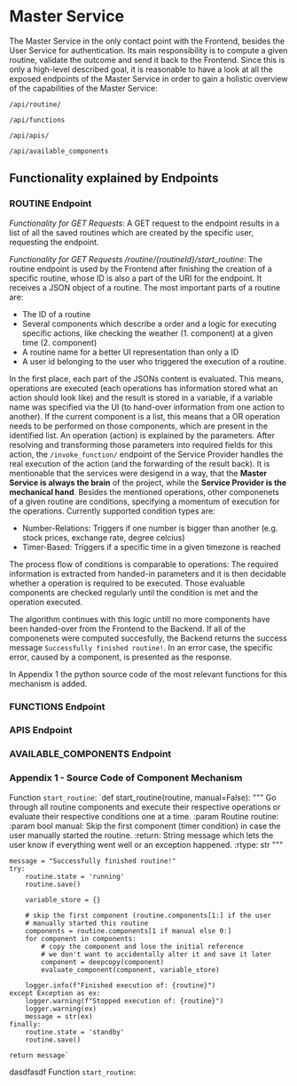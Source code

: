 # Master Service
The Master Service in the only contact point with the Frontend, besides the User Service for authentication. Its main responsibility is to compute a given routine, validate the outcome and send it back to the Frontend.
Since this is only a high-level described goal, it is reasonable to have a look at all the exposed endpoints of the Master Service in order to gain a holistic overview of the capabilities of the Master Service:

`/api/routine/`

`/api/functions`

`/api/apis/`

`/api/available_components` 

## Functionality explained by Endpoints
### ROUTINE Endpoint
*Functionality for GET Requests*:
A GET request to the endpoint results in a list of all the saved routines which are created by the specific user, requesting the endpoint.

*Functionality for GET Requests /routine/{routineId}/start_routine*:
The routine endpoint is used by the Frontend after finishing the creation of a specific routine, whose ID is also a part of the URI for the endpoint. It receives a JSON object of a routine. The most important parts of a routine are:
* The ID of a routine
* Several components which describe a order and a logic for executing specific actions, like checking the weather (1. component) at a given time (2. component)
* A routine name for a better UI representation than only a ID
* A user id belonging to the user who triggered the execution of a routine.

In the first place, each part of the JSONs content is evaluated. This means, operations are executed (each operations has information stored what an action should look like) and the result is stored in a variable, if a variable name was specified via the UI (to hand-over information from one action to another).
If the current component is a list, this means that a OR operation needs to be performed on those components, which are present in the identified list.
An operation (action) is explained by the parameters. After resolving and transforming those parameters into required fields for this action, the `/invoke_function/` endpoint of the Service Provider handles the real execution of the action (and the forwarding of the result back). It is mentionable that the services were desigend in a way, that the **Master Service is always the brain** of the project, while the **Service Provider is the mechanical hand**.
Besides the mentioned operations, other componenets of a given routine are conditions, specifying a momentum of execution for the operations. Currently supported condition types are:

* Number-Relations: Triggers if one number is bigger than another (e.g. stock prices, exchange rate, degree celcius)
* Timer-Based: Triggers if a specific time in a given timezone is reached

The process flow of conditions is comparable to operations: The required information is extracted from handed-in parameters and it is then decidable whether a operation is required to be executed. Those evaluable components are checked regularly until the condition is met and the operation executed. 

The algorithm continues with this logic untill no more components have been handed-over from the Frontend to the Backend. If all of the componenets were computed succesfully, the Backend returns the success message `Successfully finished routine!`. In an error case, the specific error, caused by a component, is presented as the response.

In Appendix 1 the python source code of the most relevant functions for this mechanism is added.

### FUNCTIONS Endpoint


### APIS Endpoint


### AVAILABLE_COMPONENTS Endpoint


### Appendix 1 - Source Code of Component Mechanism

Function `start_routine`:
`def start_routine(routine, manual=False):
    """
    Go through all routine components and execute their respective operations or evaluate
    their respective conditions one at a time.
    :param Routine routine:
    :param bool manual: Skip the first component (timer condition) in case the user manually started the routine.
    :return: String message which lets the user know if everything went well or an exception
    happened.
    :rtype: str
    """

    message = "Successfully finished routine!"
    try:
        routine.state = 'running'
        routine.save()

        variable_store = {}

        # skip the first component (routine.components[1:] if the user
        # manually started this routine
        components = routine.components[1 if manual else 0:]
        for component in components:
            # copy the component and lose the initial reference
            # we don't want to accidentally alter it and save it later
            component = deepcopy(component)
            evaluate_component(component, variable_store)

        logger.info(f"Finished execution of: {routine}")
    except Exception as ex:
        logger.warning(f"Stopped execution of: {routine}")
        logger.warning(ex)
        message = str(ex)
    finally:
        routine.state = 'standby'
        routine.save()

    return message`
    
dasdfasdf 
 Function `start_routine`:


